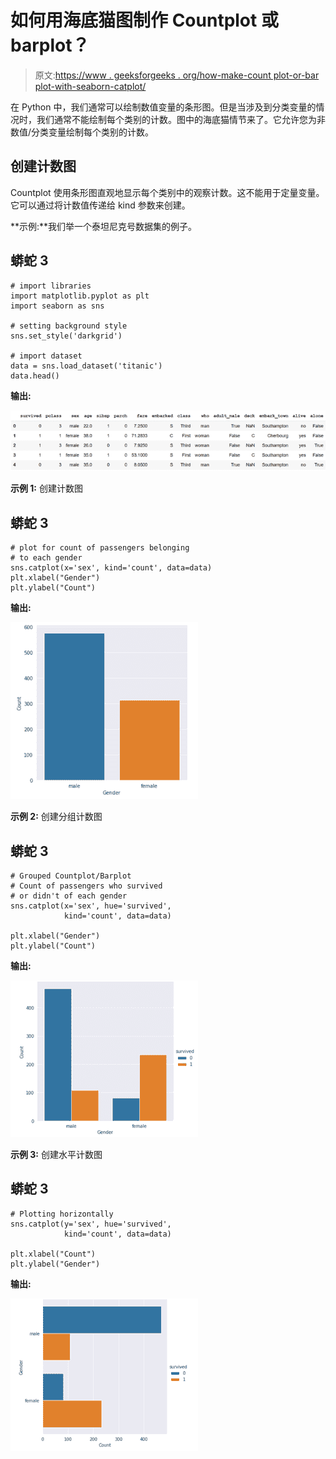 # 如何用海底猫图制作 Countplot 或 barplot？

> 原文:[https://www . geeksforgeeks . org/how-make-count plot-or-bar plot-with-seaborn-catplot/](https://www.geeksforgeeks.org/how-to-make-countplot-or-barplot-with-seaborn-catplot/)

在 Python 中，我们通常可以绘制数值变量的条形图。但是当涉及到分类变量的情况时，我们通常不能绘制每个类别的计数。图中的海底猫情节来了。它允许您为非数值/分类变量绘制每个类别的计数。

## 创建计数图

Countplot 使用条形图直观地显示每个类别中的观察计数。这不能用于定量变量。它可以通过将计数值传递给 kind 参数来创建。

**示例:**我们举一个泰坦尼克号数据集的例子。

## 蟒蛇 3

```
# import libraries
import matplotlib.pyplot as plt
import seaborn as sns

# setting background style
sns.set_style('darkgrid')

# import dataset
data = sns.load_dataset('titanic')
data.head()
```

**输出:**

![](img/eb65bdd4276347b647f9fbd1d903dc95.png)

**示例 1:** 创建计数图

## 蟒蛇 3

```
# plot for count of passengers belonging
# to each gender
sns.catplot(x='sex', kind='count', data=data)
plt.xlabel("Gender")
plt.ylabel("Count")
```

**输出:**

![](img/7e9044a49eacc7be494003abbb671bd3.png)

**示例 2:** 创建分组计数图

## 蟒蛇 3

```
# Grouped Countplot/Barplot
# Count of passengers who survived
# or didn't of each gender
sns.catplot(x='sex', hue='survived',
            kind='count', data=data)

plt.xlabel("Gender")
plt.ylabel("Count")
```

**输出:**

![](img/ef0732a6ea9bdb97f8a572cc8257395c.png)

**示例 3:** 创建水平计数图

## 蟒蛇 3

```
# Plotting horizontally
sns.catplot(y='sex', hue='survived', 
            kind='count', data=data)

plt.xlabel("Count")
plt.ylabel("Gender")
```

**输出:**

![](img/43bf4ec4f698c89585a4495dbbe7ea2e.png)